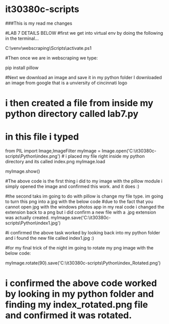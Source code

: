# it30380c-scripts

###This is my read me changes 

#LAB 7 DETAILS BELOW
#first we get into virtual env by doing the following in the terminal...

C:\venv\webscraping\Scripts\activate.ps1


#Then once we are in webscraping we type:

pip install pillow

#Next we download an image and save it in my python folder
I downloaded an image from google that is a unviersity of cincinnati logo

# i then created a file from inside my python directory called lab7.py 
# in this file i typed

from PIL import Image,ImageFilter
myImage = Image.open('C:\it30380c-scripts\Python\index.png') # i placed my file right inside my python directory and its called index.png
myImage.load

myImage.show()

#The above code is the first thing i did to my image with the pillow module i simply opened the image and confirmed this work. and it does :)

#the second taks im going to do with pillow is change my file type. im going to turn this png into a jpg with the below code
#due to the fact that you cannot open jpg with the windows photos app in my real code i changed the extension back to a png but i did confirm a new file with a .jpg extension was actually created. 
myImage.save('C:\it30380c-scripts\Python\index1.jpg')

#i confirmed the above task worked by looking back into my python folder and i found the new file called index1.jpg :)

#for my final trick of the night im going to rotate my png image with the below code:

myImage.rotate(90).save('C:\it30380c-scripts\Python\index_Rotated.png')

# i confirmed the above code worked by looking in my python folder and finding my index_rotated.png file and confirmed it was rotated.
